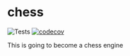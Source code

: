 # chess

![Tests](https://github.com/FitzOReilly/chess/workflows/Tests/badge.svg)
[![codecov](https://codecov.io/gh/FitzOReilly/chess/branch/main/graph/badge.svg?token=KJNHD6Z7ZM)](https://codecov.io/gh/FitzOReilly/chess)

This is going to become a chess engine
